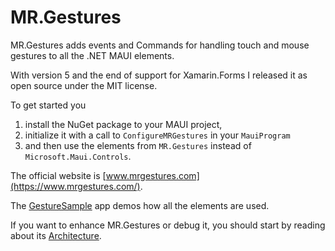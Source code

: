 # MR.Gestures

MR.Gestures adds events and Commands for handling touch and mouse gestures to all the .NET MAUI elements.

With version 5 and the end of support for Xamarin.Forms I released it as open source under the MIT license.

To get started you

1) install the NuGet package to your MAUI project,
2) initialize it with a call to `ConfigureMRGestures` in your `MauiProgram`
3) and then use the elements from `MR.Gestures` instead of `Microsoft.Maui.Controls`.

The official website is [www.mrgestures.com](https://www.mrgestures.com/).

The [GestureSample](https://github.com/MichaelRumpler/GestureSample) app demos how all the elements are used.

If you want to enhance MR.Gestures or debug it, you should start by reading about its [Architecture](Architecture.md).
